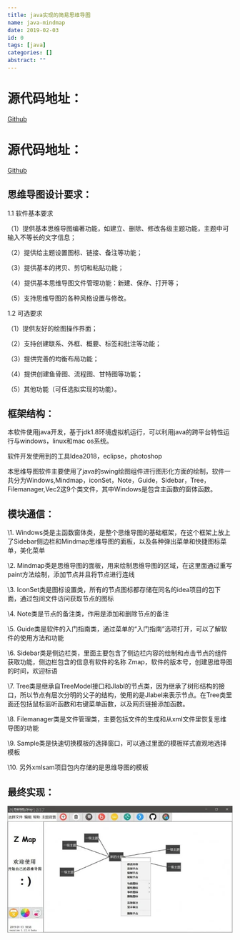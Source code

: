 ```yaml
---
title: java实现的简易思维导图
name: java-mindmap
date: 2019-02-03
id: 0
tags: [java]
categories: []
abstract: ""
---
```

# 源代码地址：

[Github](https://github.com/Landers1037/JavaMap)

<!--more-->


# 源代码地址：

[Github](https://github.com/Landers1037/JavaMap)
<!--more-->

## 思维导图设计要求：

1.1 软件基本要求

（1）提供基本思维导图编著功能，如建立、删除、修改各级主题功能，主题中可输入不等长的文字信息；

（2）提供给主题设置图标、链接、备注等功能；

（3）提供基本的拷贝、剪切和粘贴功能；

（4）提供基本思维导图文件管理功能：新建、保存、打开等；

（5）支持思维导图的各种风格设置与修改。

1.2 可选要求

（1）提供友好的绘图操作界面；

（2）支持创建联系、外框、概要、标签和批注等功能；

（3）提供完善的均衡布局功能；

（4）提供创建鱼骨图、流程图、甘特图等功能；

（5）其他功能（可任选拟实现的功能）。

## 框架结构：

本软件使用java开发，基于jdk1.8环境虚拟机运行，可以利用java的跨平台特性运行与windows，linux和mac os系统。

软件开发使用到的工具Idea2018，eclipse，photoshop

本思维导图软件主要使用了java的swing绘图组件进行图形化方面的绘制，软件一共分为Windows,Mindmap，iconSet，Note，Guide，Sidebar，Tree，Filemanager,Vec2这9个类文件，其中Windows是包含主函数的窗体函数。

## 模块通信：

\1.        Windows类是主函数窗体类，是整个思维导图的基础框架，在这个框架上放上了Sidebar侧边栏和Mindmap思维导图的面板，以及各种弹出菜单和快捷图标菜单，美化菜单

\2.        Mindmap类是思维导图的面板，用来绘制思维导图的区域，在这里面通过重写paint方法绘制，添加节点并且将节点进行连线

\3.        IconSet类是图标设置类，所有的节点图标都存储在同名的idea项目的包下面，通过包间文件访问获取节点的图标

\4.        Note类是节点的备注类，作用是添加和删除节点的备注

\5.        Guide类是软件的入门指南类，通过菜单的“入门指南”选项打开，可以了解软件的使用方法和功能

\6.        Sidebar类是侧边栏类，里面主要包含了侧边栏内容的绘制和点击节点的组件获取功能，侧边栏包含的信息有软件的名称 Zmap，软件的版本号，创建思维导图的时间，欢迎标语

\7.        Tree类是继承自TreeModel接口和Jlabl的节点类，因为继承了树形结构的接口，所以节点有层次分明的父子的结构，使用的是Jlabel来表示节点。在Tree类里面还包括鼠标监听函数和右键菜单函数，以及网页链接添加函数。

\8.        Filemanager类是文件管理类，主要包括文件的生成和从xml文件里恢复思维导图的功能

\9.        Sample类是快速切换模板的选择窗口，可以通过里面的模板样式直观地选择模板

\10.     另外xmlsam项目包内存储的是思维导图的模板

## 最终实现：

![](/images/java-mindmap.webp)